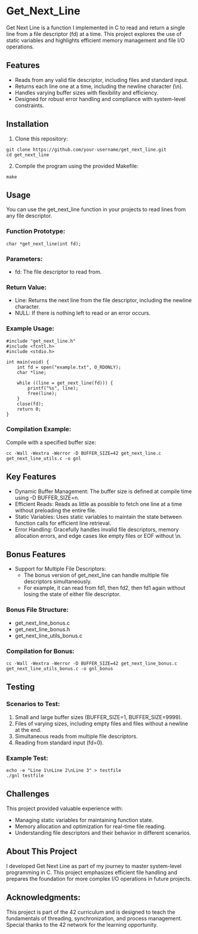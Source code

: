 # Get_Next_Line
Get Next Line is a function I implemented in C to read and return a single line from a file descriptor (fd) at a time. This project explores the use of static variables and highlights efficient memory management and file I/O operations.

## Features
- Reads from any valid file descriptor, including files and standard input.
- Returns each line one at a time, including the newline character (\n).
- Handles varying buffer sizes with flexibility and efficiency.
- Designed for robust error handling and compliance with system-level constraints.

## Installation
1. Clone this repository:
```
git clone https://github.com/your-username/get_next_line.git  
cd get_next_line  
```
2. Compile the program using the provided Makefile:
```
make
```

## Usage
You can use the get_next_line function in your projects to read lines from any file descriptor.

### Function Prototype:
```
char *get_next_line(int fd);  
```

### Parameters:
- fd: The file descriptor to read from.
### Return Value:
- Line: Returns the next line from the file descriptor, including the newline character.
- NULL: If there is nothing left to read or an error occurs.

### Example Usage:
```
#include "get_next_line.h"
#include <fcntl.h>
#include <stdio.h>

int main(void) {
    int fd = open("example.txt", O_RDONLY);
    char *line;

    while ((line = get_next_line(fd))) {
        printf("%s", line);
        free(line);
    }
    close(fd);
    return 0;
}
```
### Compilation Example:
Compile with a specified buffer size:
```
cc -Wall -Wextra -Werror -D BUFFER_SIZE=42 get_next_line.c get_next_line_utils.c -o gnl  
```
## Key Features
- Dynamic Buffer Management: The buffer size is defined at compile time using -D BUFFER_SIZE=n.
- Efficient Reads: Reads as little as possible to fetch one line at a time without preloading the entire file.
- Static Variables: Uses static variables to maintain the state between function calls for efficient line retrieval.
- Error Handling: Gracefully handles invalid file descriptors, memory allocation errors, and edge cases like empty files or EOF without \n.

## Bonus Features
- Support for Multiple File Descriptors:
  - The bonus version of get_next_line can handle multiple file descriptors simultaneously.
  - For example, it can read from fd1, then fd2, then fd1 again without losing the state of either file descriptor.

### Bonus File Structure:
- get_next_line_bonus.c
- get_next_line_bonus.h
- get_next_line_utils_bonus.c

### Compilation for Bonus:
```
cc -Wall -Wextra -Werror -D BUFFER_SIZE=42 get_next_line_bonus.c get_next_line_utils_bonus.c -o gnl_bonus
```

## Testing
### Scenarios to Test:
1. Small and large buffer sizes (BUFFER_SIZE=1, BUFFER_SIZE=9999).
2. Files of varying sizes, including empty files and files without a newline at the end.
3. Simultaneous reads from multiple file descriptors.
4. Reading from standard input (fd=0).

### Example Test:
```
echo -e "Line 1\nLine 2\nLine 3" > testfile  
./gnl testfile  
```

## Challenges
This project provided valuable experience with:
- Managing static variables for maintaining function state.
- Memory allocation and optimization for real-time file reading.
- Understanding file descriptors and their behavior in different scenarios.

## About This Project
I developed Get Next Line as part of my journey to master system-level programming in C. This project emphasizes efficient file handling and prepares the foundation for more complex I/O operations in future projects.

## Acknowledgments:
This project is part of the 42 curriculum and is designed to teach the fundamentals of threading, synchronization, and process management. Special thanks to the 42 network for the learning opportunity.
